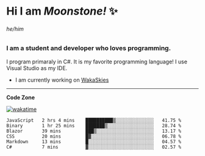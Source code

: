 
<!--
**MoonstoneStudios/MoonstoneStudios** is a ✨ _special_ ✨ repository because its `README.md` (this file) appears on your GitHub profile.

Here are some ideas to get you started:

- 🔭 I’m currently working on ...
- 🌱 I’m currently learning ...
- 👯 I’m looking to collaborate on ...
- 🤔 I’m looking for help with ...
- 💬 Ask me about ...
- 📫 How to reach me: ...
- 😄 Pronouns: ...
- ⚡ Fun fact: ...
-->

# Hi I am _Moonstone!_  ✨
###### he/him
### I am a student and developer who loves programming.

I program primaraly in C#. It is my favorite programming language! I use Visual Studio as my IDE.

- I am currently working on [WakaSkies](https://github.com/MoonstoneStudios/WakaSkies)

---

**Code Zone**


[![wakatime](https://wakatime.com/badge/user/35c755da-7226-42ef-89f9-892c03fbcf7e.svg?style=for-the-badge)](https://wakatime.com/@35c755da-7226-42ef-89f9-892c03fbcf7e)
<!--START_SECTION:waka-->

```text
JavaScript   2 hrs 4 mins    ██████████▒░░░░░░░░░░░░░░   41.75 %
Binary       1 hr 25 mins    ███████▒░░░░░░░░░░░░░░░░░   28.74 %
Blazor       39 mins         ███▒░░░░░░░░░░░░░░░░░░░░░   13.17 %
CSS          20 mins         █▓░░░░░░░░░░░░░░░░░░░░░░░   06.78 %
Markdown     13 mins         █░░░░░░░░░░░░░░░░░░░░░░░░   04.57 %
C#           7 mins          ▓░░░░░░░░░░░░░░░░░░░░░░░░   02.57 %
```

<!--END_SECTION:waka-->
